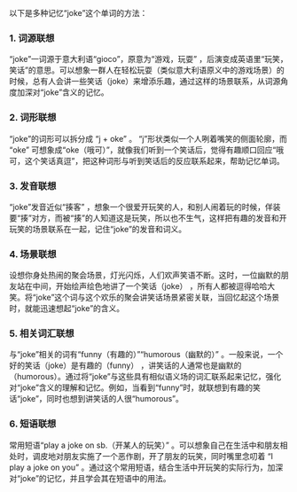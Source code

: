 以下是多种记忆“joke”这个单词的方法：

### 1. 词源联想
“joke”一词源于意大利语“gioco”，原意为“游戏，玩耍” ，后演变成英语里“玩笑，笑话”的意思。可以想象一群人在轻松玩耍（类似意大利语原义中的游戏场景）的时候，总有人会讲一些笑话（joke）来增添乐趣，通过这样的场景联系，从词源角度加深对“joke”含义的记忆。

### 2. 词形联想
“joke”的词形可以拆分成 “j + oke” 。 “j”形状类似一个人咧着嘴笑的侧面轮廓，而 “oke” 可想象成“oke（哦可）”，就像我们听到一个笑话后，觉得有趣顺口回应“哦可，这个笑话真逗”，把这种词形与听到笑话后的反应联系起来，帮助记忆单词。

### 3. 发音联想
“joke”发音近似“揍客” ，想象一个很爱开玩笑的人，和别人闹着玩的时候，佯装要“揍”对方，而被“揍”的人知道这是玩笑，所以也不生气，这样把有趣的发音和开玩笑的场景联系在一起，记住“joke”的发音和词义。

### 4. 场景联想
设想你身处热闹的聚会场景，灯光闪烁，人们欢声笑语不断。这时，一位幽默的朋友站在中间，开始绘声绘色地讲了一个笑话（joke） ，所有人都被逗得哈哈大笑。将“joke”这个词与这个欢乐的聚会讲笑话场景紧密关联，当回忆起这个场景时，就能迅速想起“joke”的含义。

### 5. 相关词汇联想
与“joke”相关的词有“funny（有趣的）”“humorous（幽默的）” 。一般来说，一个好的笑话（joke）是有趣的（funny） ，讲笑话的人通常也是幽默的（humorous）。通过将“joke”与这些具有相似语义场的词汇联系起来记忆，强化对“joke”含义的理解和记忆。例如，当看到“funny”时，就联想到有趣的笑话“joke”，同时也想到讲笑话的人很“humorous”。

### 6. 短语联想
常用短语“play a joke on sb.（开某人的玩笑）” 。可以想象自己在生活中和朋友相处时，调皮地对朋友实施了一个恶作剧，开了朋友的玩笑，同时嘴里念叨着 “I play a joke on you” 。通过这个常用短语，结合生活中开玩笑的实际行为，加深对“joke”的记忆，并且学会其在短语中的用法。 